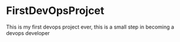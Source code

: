 # FirstDevOpsProjcet
This is my first devops project ever, this is a small step in becoming a devops developer
